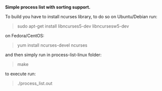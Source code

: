 **Simple process list with sorting support.**

To build you have to install ncurses library, to do so on Ubuntu/Debian run:
> sudo apt-get install libncurses5-dev libncursesw5-dev

on Fedora/CentOS:

> yum install ncurses-devel ncurses

and then simply run in process-list-linux folder:

> make

to execute run:

> ./process_list.out
